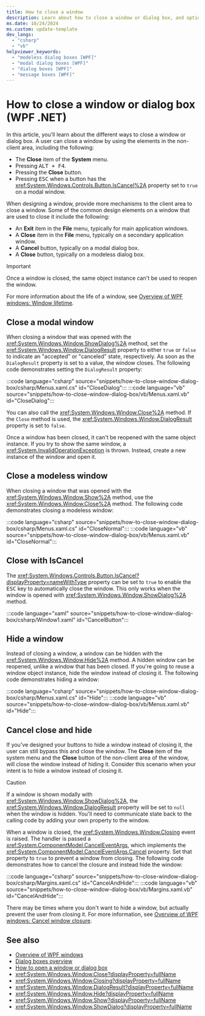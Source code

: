 ```yaml
---
title: How to close a window
description: Learn about how to close a window or dialog box, and optionally return a value, in Windows Foundation Presentation (WPF).
ms.date: 10/24/2024
ms.custom: update-template
dev_langs: 
  - "csharp"
  - "vb"
helpviewer_keywords: 
  - "modeless dialog boxes [WPF]"
  - "modal dialog boxes [WPF]"
  - "dialog boxes [WPF]"
  - "message boxes [WPF]"
---
```


# How to close a window or dialog box (WPF .NET)

In this article, you'll learn about the different ways to close a window or dialog box. A user can close a window by using the elements in the non-client area, including the following:

- The **Close** item of the **System** menu.
- Pressing <kbd>ALT + F4</kbd>.
- Pressing the **Close** button.
- Pressing <kbd>ESC</kbd> when a button has the <xref:System.Windows.Controls.Button.IsCancel%2A> property set to `true` on a modal window.

When designing a window, provide more mechanisms to the client area to close a window. Some of the common design elements on a window that are used to close it include the following:

- An **Exit** item in the **File** menu, typically for main application windows.
- A **Close** item in the **File** menu, typically on a secondary application window.
- A **Cancel** button, typically on a modal dialog box.
- A **Close** button, typically on a modeless dialog box.

> [!IMPORTANT]
> Once a window is closed, the same object instance can't be used to reopen the window.

For more information about the life of a window, see [Overview of WPF windows: Window lifetime](index.md#window-lifetime).

## Close a modal window

When closing a window that was opened with the <xref:System.Windows.Window.ShowDialog%2A> method, set the <xref:System.Windows.Window.DialogResult> property to either `true` or `false` to indicate an "accepted" or "canceled" state, respectively. As soon as the `DialogResult` property is set to a value, the window closes. The following code demonstrates setting the `DialogResult` property:

:::code language="csharp" source="snippets/how-to-close-window-dialog-box/csharp/Menus.xaml.cs" id="CloseDialog":::
:::code language="vb" source="snippets/how-to-close-window-dialog-box/vb/Menus.xaml.vb" id="CloseDialog":::

You can also call the <xref:System.Windows.Window.Close%2A> method. If the `Close` method is used, the <xref:System.Windows.Window.DialogResult> property is set to `false`.

Once a window has been closed, it can't be reopened with the same object instance. If you try to show the same window, a <xref:System.InvalidOperationException> is thrown. Instead, create a new instance of the window and open it.

## Close a modeless window

When closing a window that was opened with the <xref:System.Windows.Window.Show%2A> method, use the <xref:System.Windows.Window.Close%2A> method. The following code demonstrates closing a modeless window:

:::code language="csharp" source="snippets/how-to-close-window-dialog-box/csharp/Menus.xaml.cs" id="CloseNormal":::
:::code language="vb" source="snippets/how-to-close-window-dialog-box/vb/Menus.xaml.vb" id="CloseNormal":::

## Close with IsCancel

The <xref:System.Windows.Controls.Button.IsCancel?displayProperty=nameWithType> property can be set to `true` to enable the <kbd>ESC</kbd> key to automatically close the window. This only works when the window is opened with <xref:System.Windows.Window.ShowDialog%2A> method.

:::code language="xaml" source="snippets/how-to-close-window-dialog-box/csharp/Window1.xaml" id="CancelButton":::

## Hide a window

Instead of closing a window, a window can be hidden with the <xref:System.Windows.Window.Hide%2A> method. A hidden window can be reopened, unlike a window that has been closed. If you're going to reuse a window object instance, hide the window instead of closing it. The following code demonstrates hiding a window:

:::code language="csharp" source="snippets/how-to-close-window-dialog-box/csharp/Menus.xaml.cs" id="Hide":::
:::code language="vb" source="snippets/how-to-close-window-dialog-box/vb/Menus.xaml.vb" id="Hide":::

## Cancel close and hide

If you've designed your buttons to hide a window instead of closing it, the user can still bypass this and close the window. The **Close** item of the system menu and the **Close** button of the non-client area of the window, will close the window instead of hiding it. Consider this scenario when your intent is to hide a window instead of closing it.

> [!CAUTION]
> If a window is shown modally with <xref:System.Windows.Window.ShowDialog%2A>, the <xref:System.Windows.Window.DialogResult> property will be set to `null` when the window is hidden. You'll need to communicate state back to the calling code by adding your own property to the window.

When a window is closed, the <xref:System.Windows.Window.Closing> event is raised. The handler is passed a <xref:System.ComponentModel.CancelEventArgs>, which implements the <xref:System.ComponentModel.CancelEventArgs.Cancel> property. Set that property to `true` to prevent a window from closing. The following code demonstrates how to cancel the closure and instead hide the window:

:::code language="csharp" source="snippets/how-to-close-window-dialog-box/csharp/Margins.xaml.cs" id="CancelAndHide":::
:::code language="vb" source="snippets/how-to-close-window-dialog-box/vb/Margins.xaml.vb" id="CancelAndHide":::

There may be times where you don't want to hide a window, but actually prevent the user from closing it. For more information, see [Overview of WPF windows: Cancel window closure](index.md#cancel-window-closure).

## See also

- [Overview of WPF windows](index.md)
- [Dialog boxes overview](dialog-boxes-overview.md)
- [How to open a window or dialog box](how-to-open-window-dialog-box.md)
- <xref:System.Windows.Window.Close?displayProperty=fullName>
- <xref:System.Windows.Window.Closing?displayProperty=fullName>
- <xref:System.Windows.Window.DialogResult?displayProperty=fullName>
- <xref:System.Windows.Window.Hide?displayProperty=fullName>
- <xref:System.Windows.Window.Show?displayProperty=fullName>
- <xref:System.Windows.Window.ShowDialog?displayProperty=fullName>

